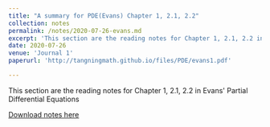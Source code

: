 ```yaml
---
title: "A summary for PDE(Evans) Chapter 1, 2.1, 2.2"
collection: notes
permalink: /notes/2020-07-26-evans.md
excerpt: 'This section are the reading notes for Chapter 1, 2.1, 2.2 in Evans Partial Differential Equations'
date: 2020-07-26
venue: 'Journal 1'
paperurl: 'http://tangningmath.github.io/files/PDE/evans1.pdf' 

---
```

This section are the reading notes for Chapter 1, 2.1, 2.2 in Evans' Partial Differential Equations

[Download notes here](http://tangningmath.github.io/files/PDE/evans1.pdf)


